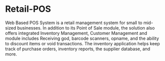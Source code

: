 # Retail-POS

Web Based POS System is a retail management system for small to mid-sized businesses. In addition to its Point of Sale module, the solution also offers integrated Inventory Management, Customer Management and module includes Receiving god, barcode scanners, opname, and the ability to discount items or void transactions. The inventory application helps keep track of purchase orders, inventory reports, the supplier database, and more.
